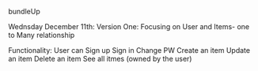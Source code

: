 bundleUp

Wednsday December 11th:
Version One:
Focusing on User and Items- one to Many relationship

Functionality:
  User can
  Sign up
  Sign in
  Change PW
  Create an item
  Update an item
  Delete an item
  See all itmes (owned by the user)
